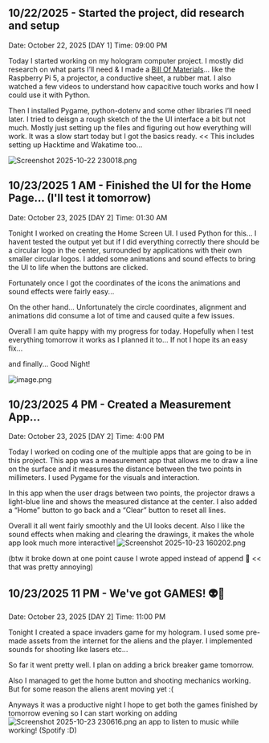 <!--
  ===================    !!READ THIS NOTICE!!   ====================
  DO NOT edit this file manually. Your changes WILL BE OVERWRITTEN!
  This journal is auto generated and updated by Hack Club Blueprint.
  To edit this file, please edit your journal entries on Blueprint.
  ==================================================================
-->

## 10/22/2025 - Started the project, did research and setup  

Date: October 22, 2025 [DAY 1]
Time: 09:00 PM

Today I started working on my hologram computer project. I mostly did research on what parts I’ll need & I made a [Bill Of Materials](https://docs.google.com/spreadsheets/d/1X7Jmkf1zUvFoCzqxnc55CjRoqIcL8RPE9PKFAF0yoDc/edit?usp=sharing)... like the Raspberry Pi 5, a projector, a conductive sheet, a rubber mat. I also watched a few videos to understand how capacitive touch works and how I could use it with Python.

Then I installed Pygame, python-dotenv and some other libraries I’ll need later. I tried to deisgn a rough sketch of the the UI interface a bit but not much. Mostly just setting up the files and figuring out how everything will work. It was a slow start today but I got the basics ready. << This includes setting up Hacktime and Wakatime too...

![Screenshot 2025-10-22 230018.png](https://blueprint.hackclub.com/user-attachments/blobs/proxy/eyJfcmFpbHMiOnsiZGF0YSI6NDQ1NCwicHVyIjoiYmxvYl9pZCJ9fQ==--c9c6113d25d4eb789d387c9df39fd5e0accf435a/Screenshot%202025-10-22%20230018.png)
  

## 10/23/2025 1 AM - Finished the UI for the Home Page... (I'll test it tomorrow)  

Date: October 23, 2025 [DAY 2]
Time: 01:30 AM

Tonight I worked on creating the Home Screen UI. I used Python for this... I havent tested the output yet but if I did everything correctly there should be a circular logo in the center, surrounded by applications with their own smaller circular logos. I added some animations and sound effects to bring the UI to life when the buttons are clicked. 

Fortunately once I got the coordinates of the icons the animations and sound effects were fairly easy...

On the other hand... Unfortunately the circle coordinates, alignment and animations did consume a lot of time and caused quite a few issues. 

Overall I am quite happy with my progress for today. Hopefully when I test everything tomorrow it works as I planned it to... If not I hope its an easy fix... 

and finally... Good Night!

![image.png](https://blueprint.hackclub.com/user-attachments/blobs/proxy/eyJfcmFpbHMiOnsiZGF0YSI6NDUxNSwicHVyIjoiYmxvYl9pZCJ9fQ==--5eba7ff1dc22ff7631cb69e3d339e0ba6c9126a6/image.png)
  

## 10/23/2025 4 PM - Created a Measurement App...  

Date: October 23, 2025 [DAY 2]
Time: 4:00 PM

Today I worked on coding one of the multiple apps that are going to be in this project. This app was a measurement app that allows me to draw a line on the surface and it measures the distance between the two points in millimeters. I used Pygame for the visuals and interaction.

In this app when the user drags between two points, the projector draws a light-blue line and shows the measured distance at the center. I also added a “Home” button to go back and a “Clear” button to reset all lines.

Overall it all went fairly smoothly and the UI looks decent. Also I like the sound effects when making and clearing the drawings, it makes the whole app look much more interactive!
![Screenshot 2025-10-23 160202.png](https://blueprint.hackclub.com/user-attachments/blobs/proxy/eyJfcmFpbHMiOnsiZGF0YSI6NDY5NSwicHVyIjoiYmxvYl9pZCJ9fQ==--13832bf8095dbdda1e4d7433875cab1d69ee6c96/Screenshot%202025-10-23%20160202.png)

(btw it broke down at one point cause I wrote apped instead of append 🥲  << that was pretty annoying)   

## 10/23/2025 11 PM - We've got GAMES! 👽👾  

Date: October 23, 2025 [DAY 2]
Time: 11:00 PM

Tonight I created a space invaders game for my hologram. I used some pre-made assets from the internet for the aliens and the player. I implemented sounds for shooting like lasers etc... 

So far it went pretty well. I plan on adding a brick breaker game tomorrow.

Also I managed to get the home button and shooting mechanics working. But for some reason the aliens arent moving yet :(

Anyways it was a productive night I hope to get both the games finished by tomorrow evening so I can start working on adding ![Screenshot 2025-10-23 230616.png](https://blueprint.hackclub.com/user-attachments/blobs/proxy/eyJfcmFpbHMiOnsiZGF0YSI6NDgwOSwicHVyIjoiYmxvYl9pZCJ9fQ==--034d2025f1e3c055dc4ba1f2fa1c81501c0a1a36/Screenshot%202025-10-23%20230616.png)
an app to listen to music while working! (Spotify :D)  

